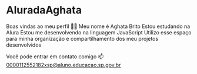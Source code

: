 # AluradaAghata
Boas vindas ao meu perfil 💙💙
Meu nome é Aghata Brito
Estou estudando na Alura
Estou me desenvolvendo na linguagem JavaScript
Utilizo esse espaço para minha organização e compartilhamento dos meu projetos desenvolvidos

Você pode entrar em contato comigo 📫
0000112552182xsp@aluno.educacao.sp.gov.br
